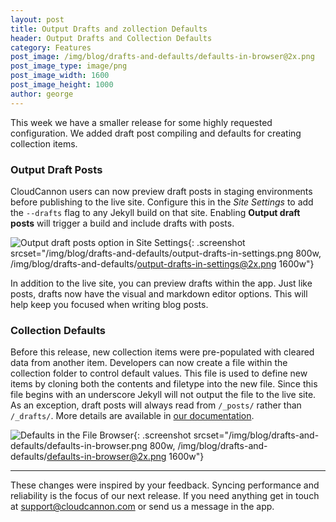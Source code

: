 ```yaml
---
layout: post
title: Output Drafts and zollection Defaults
header: Output Drafts and Collection Defaults
category: Features
post_image: /img/blog/drafts-and-defaults/defaults-in-browser@2x.png
post_image_type: image/png
post_image_width: 1600
post_image_height: 1000
author: george
---
```


This week we have a smaller release for some highly requested configuration. We added draft post compiling and defaults for creating collection items.

### Output Draft Posts

CloudCannon users can now preview draft posts in staging environments before publishing to the live site. Configure this in the *Site Settings* to add the `--drafts` flag to any Jekyll build on that site. Enabling **Output draft posts** will trigger a build and include drafts with posts.

![Output draft posts option in Site Settings](/img/blog/drafts-and-defaults/output-drafts-in-settings.png){: .screenshot srcset="/img/blog/drafts-and-defaults/output-drafts-in-settings.png 800w, /img/blog/drafts-and-defaults/output-drafts-in-settings@2x.png 1600w"}

In addition to the live site, you can preview drafts within the app. Just like posts, drafts now have the visual and markdown editor options. This will help keep you focused when writing blog posts.

### Collection Defaults

Before this release, new collection items were pre-populated with cleared data from another item. Developers can now create a file within the collection folder to control default values. This file is used to define new items by cloning both the contents and filetype into the new file. Since this file begins with an underscore Jekyll will not output the file to the live site. As an exception, draft posts will always read from `/_posts/` rather than `/_drafts/`. More details are available in [our documentation](http://docs.cloudcannon.com/editing/collection-defaults/).

![Defaults in the File Browser](/img/blog/drafts-and-defaults/defaults-in-browser.png){: .screenshot srcset="/img/blog/drafts-and-defaults/defaults-in-browser.png 800w, /img/blog/drafts-and-defaults/defaults-in-browser@2x.png 1600w"}

---

These changes were inspired by your feedback. Syncing performance and reliability is the focus of our next release. If you need anything get in touch at [support@cloudcannon.com](mailto:support@cloudcannon.com) or send us a message in the app.
